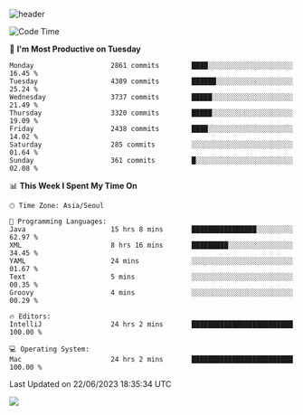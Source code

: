 ![header](https://capsule-render.vercel.app/api?type=Egg&color=timeAuto&height=300&section=header&text=PoPo&fontSize=90&animation=fadeIn)

  <!--START_SECTION:waka-->
![Code Time](http://img.shields.io/badge/Code%20Time-946%20hrs%2014%20mins-blue)

📅 **I'm Most Productive on Tuesday** 

```text
Monday                   2861 commits        ████░░░░░░░░░░░░░░░░░░░░░   16.45 % 
Tuesday                  4389 commits        ██████░░░░░░░░░░░░░░░░░░░   25.24 % 
Wednesday                3737 commits        █████░░░░░░░░░░░░░░░░░░░░   21.49 % 
Thursday                 3320 commits        █████░░░░░░░░░░░░░░░░░░░░   19.09 % 
Friday                   2438 commits        ████░░░░░░░░░░░░░░░░░░░░░   14.02 % 
Saturday                 285 commits         ░░░░░░░░░░░░░░░░░░░░░░░░░   01.64 % 
Sunday                   361 commits         █░░░░░░░░░░░░░░░░░░░░░░░░   02.08 % 
```


📊 **This Week I Spent My Time On** 

```text
🕑︎ Time Zone: Asia/Seoul

💬 Programming Languages: 
Java                     15 hrs 8 mins       ████████████████░░░░░░░░░   62.97 % 
XML                      8 hrs 16 mins       █████████░░░░░░░░░░░░░░░░   34.45 % 
YAML                     24 mins             ░░░░░░░░░░░░░░░░░░░░░░░░░   01.67 % 
Text                     5 mins              ░░░░░░░░░░░░░░░░░░░░░░░░░   00.35 % 
Groovy                   4 mins              ░░░░░░░░░░░░░░░░░░░░░░░░░   00.29 % 

🔥 Editors: 
IntelliJ                 24 hrs 2 mins       █████████████████████████   100.00 % 

💻 Operating System: 
Mac                      24 hrs 2 mins       █████████████████████████   100.00 % 
```


 Last Updated on 22/06/2023 18:35:34 UTC
<!--END_SECTION:waka-->



<img src="https://capsule-render.vercel.app/api?type=Egg&color=timeAuto&height=300&section=footer&text=PoPo&fontSize=90&animation=fadeIn&reversal=true" />
